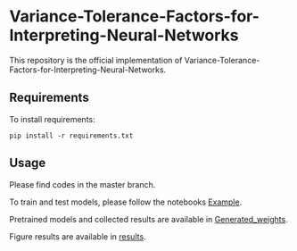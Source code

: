 # Variance-Tolerance-Factors-for-Interpreting-Neural-Networks

This repository is the official implementation of Variance-Tolerance-Factors-for-Interpreting-Neural-Networks. 

## Requirements

To install requirements:

```setup
pip install -r requirements.txt
```

## Usage

Please find codes in the master branch.

To train and test models, please follow the notebooks [Example](Example.ipynb).

Pretrained models and collected results are available in [Generated_weights](./Generated_weights).

Figure results are available in [results](./results).
